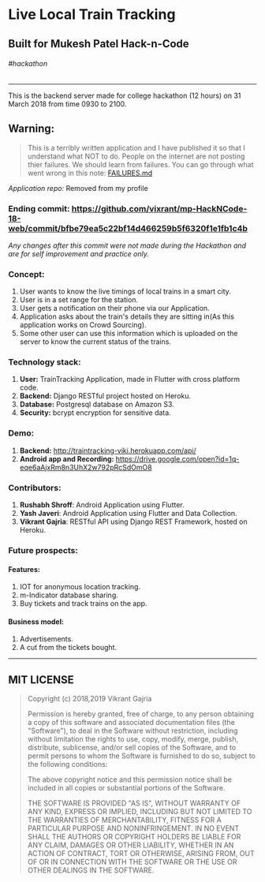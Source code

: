 Live Local Train Tracking
=============================
Built for Mukesh Patel Hack-n-Code 
-----------------------------------
###### \#hackathon
------------------

This is the backend server made for college hackathon (12 hours) on 31 March 2018 from time 0930 to 2100.

## Warning:

> This is a terribly written application and I have published it so that I understand what NOT to do.
> People on the internet are not posting thier failures. We should learn from failures.
> You can go through what went wrong in this note: [FAILURES.md](/FAILURES.md)

*Application repo:* Removed from my profile

### Ending commit: https://github.com/vixrant/mp-HackNCode-18-web/commit/bfbe79ea5c22bf14d466259b5f6320f1e1fb1c4b

_Any changes after this commit were not made during the Hackathon and are for self improvement and practice only._

### Concept:
1. User wants to know the live timings of local trains in a smart city.
2. User is in a set range for the station.
3. User gets a notification on their phone via our Application.
4. Application asks about the train's details they are sitting in(As this application works on Crowd Sourcing).
5. Some other user can use this information which is uploaded on the server to know the current status of the trains.

### Technology stack:
1. **User:** TrainTracking Application, made in Flutter with cross platform code.
2. **Backend:** Django RESTful project hosted on Heroku.
3. **Database:** Postgresql database on Amazon S3.
4. **Security:** bcrypt encryption for sensitive data.

### Demo:
1. **Backend:** http://traintracking-viki.herokuapp.com/api/
2. **Android app and Recording:** https://drive.google.com/open?id=1q-eqe6aAjxRm8n3UhX2w792pRcSdOmO8

### Contributors:
1. **Rushabh Shroff**:  Android Application using Flutter.
2. **Yash Javeri**:  Android Application using Flutter and Data Collection.
3. **Vikrant Gajria**: RESTful API using Django REST Framework, hosted on Heroku.

### Future prospects:

#### Features:
1. IOT for anonymous location tracking.
2. m-Indicator database sharing.
3. Buy tickets and track trains on the app.

#### Business model:
1. Advertisements.
2. A cut from the tickets bought.

-----------
MIT LICENSE
-----------

> Copyright (c) 2018,2019 Vikrant Gajria
>
> Permission is hereby granted, free of charge, to any person obtaining a copy
> of this software and associated documentation files (the "Software"), to deal
> in the Software without restriction, including without limitation the rights
> to use, copy, modify, merge, publish, distribute, sublicense, and/or sell
> copies of the Software, and to permit persons to whom the Software is
> furnished to do so, subject to the following conditions:
>
> The above copyright notice and this permission notice shall be included in all
> copies or substantial portions of the Software.
>
> THE SOFTWARE IS PROVIDED "AS IS", WITHOUT WARRANTY OF ANY KIND, EXPRESS OR
> IMPLIED, INCLUDING BUT NOT LIMITED TO THE WARRANTIES OF MERCHANTABILITY,
> FITNESS FOR A PARTICULAR PURPOSE AND NONINFRINGEMENT. IN NO EVENT SHALL THE
> AUTHORS OR COPYRIGHT HOLDERS BE LIABLE FOR ANY CLAIM, DAMAGES OR OTHER
> LIABILITY, WHETHER IN AN ACTION OF CONTRACT, TORT OR OTHERWISE, ARISING FROM,
> OUT OF OR IN CONNECTION WITH THE SOFTWARE OR THE USE OR OTHER DEALINGS IN THE
> SOFTWARE.
